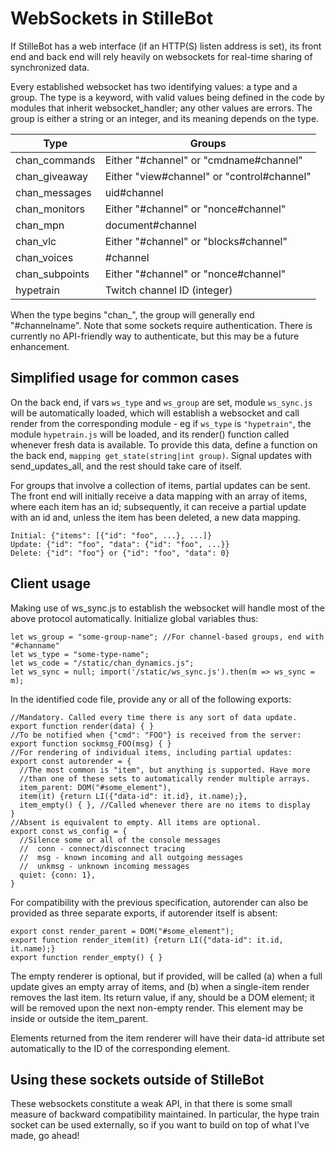 WebSockets in StilleBot
=======================

If StilleBot has a web interface (if an HTTP(S) listen address is set), its
front end and back end will rely heavily on websockets for real-time sharing
of synchronized data.

Every established websocket has two identifying values: a type and a group.
The type is a keyword, with valid values being defined in the code by modules
that inherit websocket_handler; any other values are errors. The group is
either a string or an integer, and its meaning depends on the type.

Type           | Groups
---------------|-----------------------------
chan_commands  | Either "#channel" or "cmdname#channel"
chan_giveaway  | Either "view#channel" or "control#channel"
chan_messages  | uid#channel
chan_monitors  | Either "#channel" or "nonce#channel"
chan_mpn       | document#channel
chan_vlc       | Either "#channel" or "blocks#channel"
chan_voices    | #channel
chan_subpoints | Either "#channel" or "nonce#channel"
hypetrain      | Twitch channel ID (integer)

When the type begins "chan_", the group will generally end "#channelname".
Note that some sockets require authentication. There is currently no API-friendly
way to authenticate, but this may be a future enhancement.

Simplified usage for common cases
---------------------------------

On the back end, if vars `ws_type` and `ws_group` are set, module `ws_sync.js`
will be automatically loaded, which will establish a websocket and call render
from the corresponding module - eg if `ws_type` is `"hypetrain"`, the module
`hypetrain.js` will be loaded, and its render() function called whenever fresh
data is available. To provide this data, define a function on the back end,
`mapping get_state(string|int group)`. Signal updates with send_updates_all,
and the rest should take care of itself.

For groups that involve a collection of items, partial updates can be sent.
The front end will initially receive a data mapping with an array of items,
where each item has an id; subsequently, it can receive a partial update with
an id and, unless the item has been deleted, a new data mapping.

    Initial: {"items": [{"id": "foo", ...}, ...]}
    Update: {"id": "foo", "data": {"id": "foo", ...}}
    Delete: {"id": "foo"} or {"id": "foo", "data": 0}


Client usage
------------

Making use of ws_sync.js to establish the websocket will handle most of the
above protocol automatically. Initialize global variables thus:

    let ws_group = "some-group-name"; //For channel-based groups, end with "#channame"
    let ws_type = "some-type-name";
    let ws_code = "/static/chan_dynamics.js";
    let ws_sync = null; import('/static/ws_sync.js').then(m => ws_sync = m);

In the identified code file, provide any or all of the following exports:

    //Mandatory. Called every time there is any sort of data update.
    export function render(data) { }
    //To be notified when {"cmd": "FOO"} is received from the server:
    export function sockmsg_FOO(msg) { }
    //For rendering of individual items, including partial updates:
    export const autorender = {
      //The most common is "item", but anything is supported. Have more
      //than one of these sets to automatically render multiple arrays.
      item_parent: DOM("#some_element"),
      item(it) {return LI({"data-id": it.id}, it.name);},
      item_empty() { }, //Called whenever there are no items to display
    }
    //Absent is equivalent to empty. All items are optional.
    export const ws_config = {
      //Silence some or all of the console messages
      //  conn - connect/disconnect tracing
      //  msg - known incoming and all outgoing messages
      //  unkmsg - unknown incoming messages
      quiet: {conn: 1},
    }

For compatibility with the previous specification, autorender can also be
provided as three separate exports, if autorender itself is absent:

    export const render_parent = DOM("#some_element");
    export function render_item(it) {return LI({"data-id": it.id, it.name);}
    export function render_empty() { }

The empty renderer is optional, but if provided, will be called (a) when a
full update gives an empty array of items, and (b) when a single-item render
removes the last item. Its return value, if any, should be a DOM element; it
will be removed upon the next non-empty render. This element may be inside or
outside the item_parent.

Elements returned from the item renderer will have their data-id attribute set
automatically to the ID of the corresponding element.

Using these sockets outside of StilleBot
----------------------------------------

These websockets constitute a weak API, in that there is some small measure of
backward compatibility maintained. In particular, the hype train socket can be
used externally, so if you want to build on top of what I've made, go ahead!
